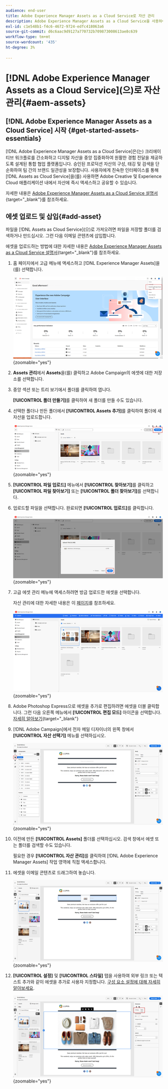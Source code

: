 ```yaml
---
audience: end-user
title: Adobe Experience Manager Assets as a Cloud Service로 자산 관리
description: Adobe Experience Manager Assets as a Cloud Service을 사용하여 에셋을 관리하는 방법 알아보기
exl-id: c1e548b1-f4c6-4672-9724-edfc418063a6
source-git-commit: d6c6aac9d9127a770732b709873008613ae8c639
workflow-type: tm+mt
source-wordcount: '435'
ht-degree: 3%

---
```


# [!DNL Adobe Experience Manager Assets as a Cloud Service]&#x200B;(으)로 자산 관리{#aem-assets}

## [!DNL Adobe Experience Manager Assets as a Cloud Service] 시작 {#get-started-assets-essentials}

[!DNL Adobe Experience Manager Assets as a Cloud Service]은(는) 크리에이티브 워크플로를 간소화하고 디지털 자산을 중앙 집중화하여 원활한 경험 전달을 제공하도록 설계된 통합 협업 플랫폼입니다. 승인된 프로덕션 자산의 구성, 태깅 및 검색을 단순화하여 팀 간의 브랜드 일관성을 보장합니다. 사용자에게 친숙한 인터페이스를 통해 [!DNL Assets as Cloud Service]을(를) 사용하면 Adobe Creative 및 Experience Cloud 애플리케이션 내에서 자산에 즉시 액세스하고 공유할 수 있습니다.

자세한 내용은 [Adobe Experience Manager Assets as a Cloud Service 설명서](https://experienceleague.adobe.com/docs/experience-manager-cloud-service/content/assets/home.html?lang=ko){target="_blank"}를 참조하세요.

## 에셋 업로드 및 삽입{#add-asset}

파일을 [!DNL Assets as Cloud Service]&#x200B;(으)로 가져오려면 파일을 저장할 폴더를 검색하거나 만드십시오. 그런 다음 이메일 콘텐츠에 삽입합니다.

에셋을 업로드하는 방법에 대한 자세한 내용은 [Adobe Experience Manager Assets as a Cloud Service 설명서](https://experienceleague.adobe.com/docs/experience-manager-cloud-service/content/assets/assets-view/add-delete-assets-view.html?lang=ko){target="_blank"}를 참조하세요.

1. 홈 페이지에서 고급 메뉴에 액세스하고 [!DNL Experience Manager Assets]을(를) 선택합니다.

   ![Adobe Experience Manager Assets의 고급 메뉴를 보여 주는 스크린샷](assets/assets_1.png){zoomable="yes"}

1. **Assets 관리**&#x200B;에서 **Assets**&#x200B;을(를) 클릭하고 Adobe Campaign의 에셋에 대한 저장소를 선택합니다.

1. 중앙 섹션 또는 트리 보기에서 폴더를 클릭하여 엽니다.

   **[!UICONTROL 폴더 만들기]**&#x200B;를 클릭하여 새 폴더를 만들 수도 있습니다.

1. 선택한 폴더나 만든 폴더에서 **[!UICONTROL Assets 추가]**&#x200B;를 클릭하여 폴더에 새 자산을 업로드합니다.

   ![Adobe Experience Manager Assets에서 Assets 추가 옵션을 보여 주는 스크린샷](assets/assets_2.png){zoomable="yes"}

1. **[!UICONTROL 파일 업로드]** 메뉴에서 **[!UICONTROL 찾아보기]**&#x200B;를 클릭하고 **[!UICONTROL 파일 찾아보기]** 또는 **[!UICONTROL 폴더 찾아보기]**&#x200B;를 선택합니다.

1. 업로드할 파일을 선택합니다. 완료되면 **[!UICONTROL 업로드]**&#x200B;를 클릭합니다.

   ![Adobe Experience Manager Assets에서 파일 업로드 프로세스를 보여 주는 스크린샷](assets/assets_3.png){zoomable="yes"}

1. 고급 에셋 관리 메뉴에 액세스하려면 방금 업로드한 에셋을 선택합니다.

   자산 관리에 대한 자세한 내용은 이 [페이지](https://experienceleague.adobe.com/docs/experience-manager-cloud-service/content/assets/assets-view/manage-organize-assets-view.html?lang=ko)를 참조하세요.

   ![Adobe Experience Manager Assets의 고급 에셋 관리 메뉴를 보여 주는 스크린샷](assets/assets_4.png){zoomable="yes"}

1. Adobe Photoshop Express으로 에셋을 추가로 편집하려면 에셋을 더블 클릭합니다. 그런 다음 오른쪽 메뉴에서 **[!UICONTROL 편집 모드]** 아이콘을 선택합니다. [자세히 알아보기](https://experienceleague.adobe.com/docs/experience-manager-cloud-service/content/assets/assets-view/edit-images-assets-view.html?lang=ko#edit-using-express){target="_blank"}

1. [!DNL Adobe Campaign]에서 전자 메일 디자이너의 왼쪽 창에서 **[!UICONTROL 자산 선택기]** 메뉴를 선택하십시오.

   ![Adobe Campaign에서 자산 선택기 메뉴를 표시하는 스크린샷](assets/assets_6.png){zoomable="yes"}

1. 이전에 만든 **[!UICONTROL Assets]** 폴더를 선택하십시오. 검색 창에서 에셋 또는 폴더를 검색할 수도 있습니다.

   필요한 경우 **[!UICONTROL 자산 관리]**&#x200B;를 클릭하여 [!DNL Adobe Experience Manager Assets] 작업 영역에 직접 액세스합니다.

1. 에셋을 이메일 콘텐츠로 드래그하여 놓습니다.

   ![Adobe Campaign의 자산에 대한 드래그 앤 드롭 기능을 보여 주는 스크린샷](assets/assets_5.png){zoomable="yes"}

1. **[!UICONTROL 설정]** 및 **[!UICONTROL 스타일]** 탭을 사용하여 외부 링크 또는 텍스트 추가와 같이 에셋을 추가로 사용자 지정합니다. [구성 요소 설정에 대해 자세히 알아보세요](../email/content-components.md).

   ![Adobe Campaign에서 에셋 사용자 지정 옵션을 보여 주는 스크린샷](assets/assets_7.png){zoomable="yes"}